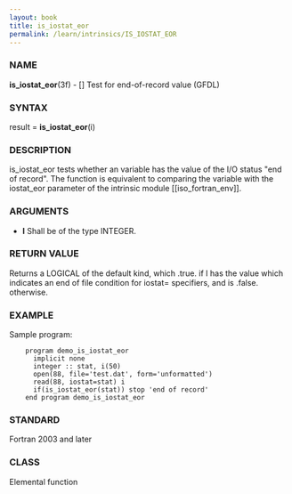 ```yaml
---
layout: book
title: is_iostat_eor
permalink: /learn/intrinsics/IS_IOSTAT_EOR
---
```

### NAME

**is\_iostat\_eor**(3f) - \[\] Test for end-of-record value
(GFDL)

### SYNTAX

result = **is\_iostat\_eor**(i)

### DESCRIPTION

is\_iostat\_eor tests whether an variable has the value of the I/O
status "end of record". The function is equivalent to comparing the
variable with the iostat\_eor parameter of the intrinsic module
\[\[iso\_fortran\_env\]\].

### ARGUMENTS

  - **I**
    Shall be of the type INTEGER.

### RETURN VALUE

Returns a LOGICAL of the default kind, which .true. if I has the value
which indicates an end of file condition for iostat= specifiers, and is
.false. otherwise.

### EXAMPLE

Sample program:

```
    program demo_is_iostat_eor
      implicit none
      integer :: stat, i(50)
      open(88, file='test.dat', form='unformatted')
      read(88, iostat=stat) i
      if(is_iostat_eor(stat)) stop 'end of record'
    end program demo_is_iostat_eor
```

### STANDARD

Fortran 2003 and later

### CLASS

Elemental function
